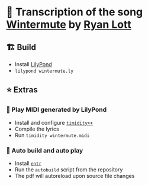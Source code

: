 # 🎼 Transcription of the song [Wintermute](https://ryanlott.bandcamp.com/track/wintermute) by [Ryan Lott](https://ryan-lott.com/)

## 🏗️ Build

- Install [LilyPond](http://lilypond.org/)
- `lilypond wintermute.ly`

## ⭐ Extras

### 🎵 Play MIDI generated by LilyPond

- Install and configure [`timidity++`](https://wiki.archlinux.org/index.php/Timidity%2B%2B)
- Compile the lyrics
- Run `timidity wintermute.midi`

### 🤖 Auto build and auto play

- Install [`entr`](https://eradman.com/entrproject/)
- Run the `autobuild` script from the repository
- The pdf will autoreload upon source file changes

